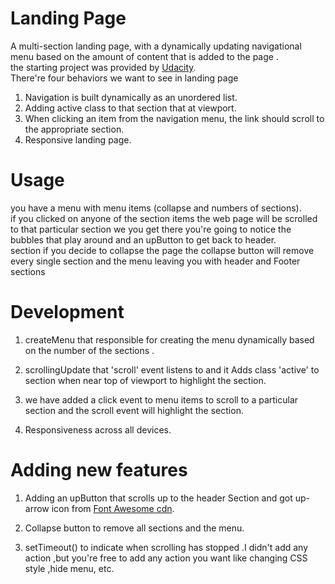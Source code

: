 # Landing Page

A multi-section landing page, with a dynamically updating navigational menu based on the amount of content that is added to the page .\
the starting project was provided by [Udacity](https://github.com/udacity/fend/tree/refresh-2019/projects/landing-page).\
There're four behaviors we want to see in landing page
1. Navigation is built dynamically as an unordered list.
2. Adding active class to that section that at viewport.
3. When clicking an item from the navigation menu, the link should scroll to the appropriate section.
4. Responsive landing page.
# Usage
you have a menu with menu items (collapse and numbers of sections).\
if you clicked on anyone of the section items the web page will be scrolled to that particular section
we you get there you're going to notice the bubbles that play around and an upButton to get back to header.\
section if you decide to collapse the page the collapse button will remove every single section and the menu leaving you with header and Footer sections  
# Development

1. createMenu that responsible for creating the menu dynamically based on the number of the sections .

2. scrollingUpdate that 'scroll' event listens to and it Adds class 'active' to section when near top of viewport to highlight the section.

3. we have added a click event to menu items to scroll to a particular section and the scroll event will highlight the section.

4. Responsiveness across all devices.

# Adding new features

1. Adding an upButton that scrolls up to the header Section and got up-arrow icon from [Font Awesome cdn](https://cdnjs.com/libraries/font-awesome).

2. Collapse button to remove all sections and the menu.

3. setTimeout() to indicate when scrolling has stopped .I didn't add any action ,but you're free to add any action you want like changing CSS style ,hide menu, etc.
